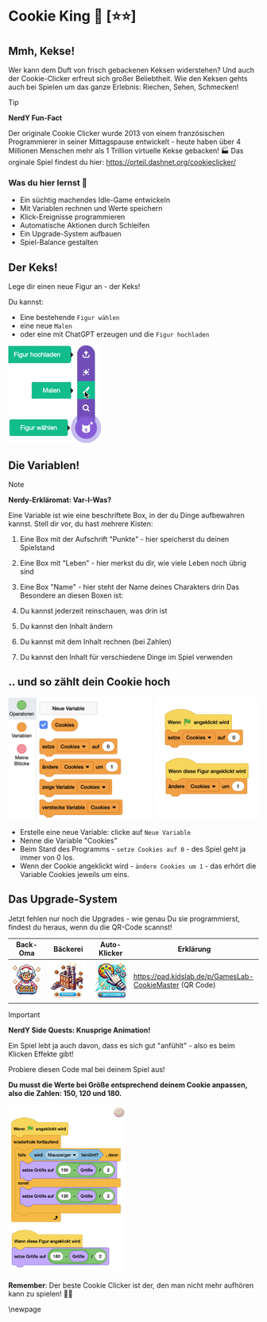 
# Cookie King 🍪 [⭐⭐]
## Mmh, Kekse! 

Wer kann dem Duft von frisch gebackenen Keksen widerstehen? Und auch der Cookie-Clicker erfreut sich großer Beliebtheit. Wie den Keksen gehts auch bei Spielen um das ganze Erlebnis: Riechen, Sehen, Schmecken!

> [!TIP]
>
> **NerdY Fun-Fact**
>
> Der originale Cookie Clicker wurde 2013 von einem französischen Programmierer in seiner Mittagspause entwickelt - heute haben über 4 Millionen Menschen mehr als 1 Trillion virtuelle Kekse gebacken! 🏭 Das orginale Spiel findest du hier: https://orteil.dashnet.org/cookieclicker/ 

### Was du hier lernst 🎯

- Ein süchtig machendes Idle-Game entwickeln
- Mit Variablen rechnen und Werte speichern
- Klick-Ereignisse programmieren
- Automatische Aktionen durch Schleifen
- Ein Upgrade-System aufbauen
- Spiel-Balance gestalten

## Der Keks!

Lege dir einen neue Figur an - der Keks!

Du kannst: 

- Eine bestehende `Figur wählen`
- eine neue `Malen`
- oder eine mit ChatGPT erzeugen und die `Figur hochladen`

<img src="scratch/Figur-neu.png" alt="Figur-neu" style="zoom:50%;" />

## Die Variablen!



> [!NOTE]
>
> **Nerdy-Erkläromat: Var-I-Was?**
>
> Eine Variable ist wie eine beschriftete Box, in der du Dinge aufbewahren kannst. Stell dir vor, du hast mehrere Kisten:
> 1. Eine Box mit der Aufschrift "Punkte" - hier speicherst du deinen Spielstand
>
> 2. Eine Box mit "Leben" - hier merkst du dir, wie viele Leben noch übrig sind
>
> 3. Eine Box "Name" - hier steht der Name deines Charakters drin
>    Das Besondere an diesen Boxen ist:
>
> 4. Du kannst jederzeit reinschauen, was drin ist
>
> 5. Du kannst den Inhalt ändern
>
> 6. Du kannst mit dem Inhalt rechnen (bei Zahlen)
>
> 7. Du kannst den Inhalt für verschiedene Dinge im Spiel verwenden

## .. und so zählt dein Cookie hoch

![05-cookie-code](screenshots/05-cookie-code.png)

- Erstelle eine neue Variable: clicke auf `Neue Variable`
- Nenne die Variable "Cookies"
- Beim Stard des Programms - `setze Cookies auf 0` - des Spiel geht ja immer von 0 los.
- Wenn der Cookie angeklickt wird - `ändere Cookies um 1` -  das erhört die Variable Cookies jeweils um eins.

## Das Upgrade-System

Jetzt fehlen nur noch die Upgrades - wie genau Du sie programmierst, findest du heraus, wenn du die QR-Code scannst!

| Back-Oma                               | Bäckerei                                           | Auto-Klicker                             | Erklärung                                                |
| -------------------------------------- | -------------------------------------------------- | ---------------------------------------- | -------------------------------------------------------- |
| ![clicker-oma](bilder/clicker-oma.png) | ![clicker-baeckerei](bilder/clicker-baeckerei.png) | ![clicker-auto](bilder/clicker-auto.png) | https://pad.kidslab.de/p/GamesLab-CookieMaster (QR Code) |

> [!IMPORTANT]
>
> **NerdY Side Quests: Knusprige Animation!**
>
> Ein Spiel lebt ja auch davon, dass es sich gut "anfühlt" - also es beim Klicken Effekte gibt!
>
> Probiere diesen Code mal bei deinem Spiel aus!  
>
> **Du musst die Werte bei Größe entsprechend deinem Cookie anpassen, also die Zahlen: 150, 120 und 180.** 
>
> <img src="screenshots/05-cookie-effect.png" alt="05-cookie-effect" style="zoom:33%;" />

**Remember**: Der beste Cookie Clicker ist der, den man nicht mehr aufhören kann zu spielen! 🍪✨

\newpage

